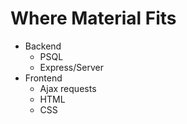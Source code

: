 # Where Material Fits
* Backend
    * PSQL
    * Express/Server
* Frontend
    * Ajax requests
    * HTML
    * CSS